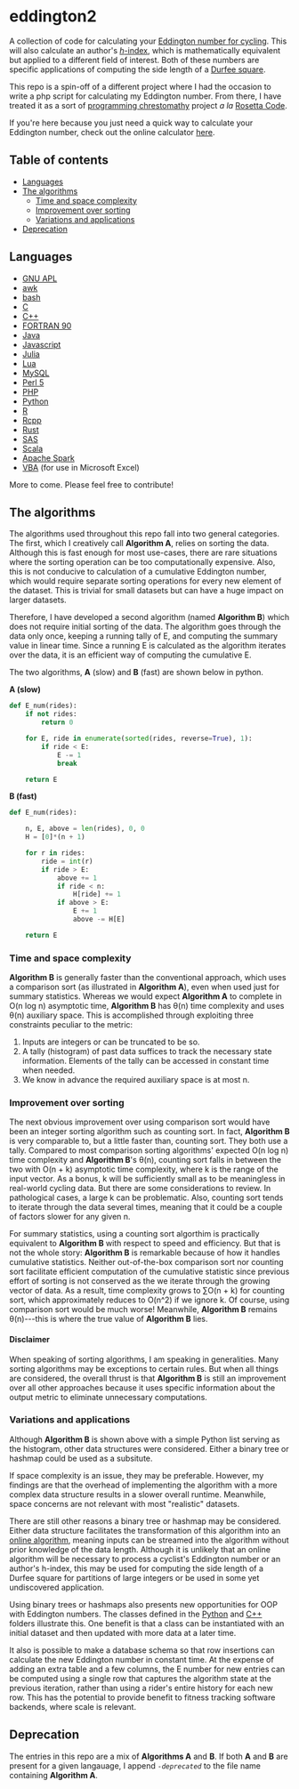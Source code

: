 # eddington2

A collection of code for calculating your
[Eddington number for cycling](https://en.wikipedia.org/wiki/Arthur_Eddington#Eddington_number_for_cycling).
This will also calculate an author's [_h_-index](https://en.wikipedia.org/wiki/H-index),
which is mathematically equivalent but applied to a different field of interest.
Both of these numbers are specific applications of computing the side length of a
[Durfee square](https://en.wikipedia.org/wiki/Durfee_square).

This repo is a spin-off of a different project where I had the occasion to
write a php script for calculating my Eddington number. From there, I have
treated it as a sort of 
[programming chrestomathy](http://en.wikipedia.org/wiki/Chrestomathy) project 
*a la* [Rosetta Code](https://rosettacode.org).

If you're here because you just need a quick way to calculate your Eddington
number, check out the online calculator
[here](https://pegeler.github.io/eddington2/).

## Table of contents

* [Languages](#languages)
* [The algorithms](#the-algorithms)
    * [Time and space complexity](#time-and-space-complexity)
    * [Improvement over sorting](#improvement-over-sorting)
    * [Variations and applications](#variations-and-applications)
* [Deprecation](#deprecation)

## Languages

* [GNU APL](apl/)
* [awk](awk/)
* [bash](bash/)
* [C](c/)
* [C++](cpp/)
* [FORTRAN 90](fortran/)
* [Java](java/)
* [Javascript](docs/)
* [Julia](julia/)
* [Lua](lua/)
* [MySQL](mysql/)
* [Perl 5](perl/)
* [PHP](php/)
* [Python](python/)
* [R](R/)
* [Rcpp](R/)
* [Rust](rust/)
* [SAS](sas/)
* [Scala](scala/)
* [Apache Spark](spark/)
* [VBA](vba/) (for use in Microsoft Excel)

More to come. Please feel free to contribute!

## The algorithms

The algorithms used throughout this repo fall into two general categories. The
first, which I creatively call **Algorithm A**, relies on sorting the data.
Although this is fast enough for most use-cases, there are rare situations where
the sorting operation can be too computationally expensive. Also, this is not
conducive to calculation of a cumulative Eddington number, which would require
separate sorting operations for every new element of the dataset. This is
trivial for small datasets but can have a huge impact on larger datasets.

Therefore, I have developed a second algorithm (named **Algorithm B**) which
does not require initial sorting of the data. The algorithm goes through the
data only once, keeping a running tally of E, and computing the summary value in
linear time. Since a running E is calculated as the algorithm iterates over the
data, it is an efficient way of computing the cumulative E.

The two algorithms, **A** (slow) and **B** (fast) are shown below in python.

**A (slow)**

```python
def E_num(rides):
    if not rides:
        return 0

    for E, ride in enumerate(sorted(rides, reverse=True), 1):
        if ride < E:
            E -= 1
            break

    return E
```

**B (fast)**

```python
def E_num(rides):

    n, E, above = len(rides), 0, 0
    H = [0]*(n + 1)

    for r in rides:
        ride = int(r)
        if ride > E:
            above += 1
            if ride < n:
                H[ride] += 1
            if above > E:
                E += 1
                above -= H[E]

    return E
```

### Time and space complexity

**Algorithm B** is generally faster than the conventional approach, which uses a
comparison sort (as illustrated in **Algorithm A**), even when used just for
summary statistics. Whereas we would expect **Algorithm A** to complete in 
O(n&nbsp;log&nbsp;n) asymptotic time, **Algorithm B** has &theta;(n) time
complexity and uses &theta;(n) auxiliary space. This is accomplished through
exploiting three constraints peculiar to the metric:

1. Inputs are integers or can be truncated to be so.
1. A tally (histogram) of past data suffices to track the necessary state
information. Elements of the tally can be accessed in constant time when needed.
1. We know in advance the required auxiliary space is at most n.

### Improvement over sorting

The next obvious improvement over using comparison sort would have been an
integer sorting algorithm such as counting sort. In fact, **Algorithm B** is
very comparable to, but a little faster than, counting sort. They both use a
tally. Compared to most comparison sorting algorithms' expected
O(n&nbsp;log&nbsp;n) time complexity and **Algorithm B**'s &theta;(n), counting
sort falls in between the two with O(n&nbsp;+&nbsp;k) asymptotic time
complexity, where k is the range of the input vector. As a bonus, k will be
sufficiently small as to be meaningless in real-world cycling data. But there
are some considerations to review. In pathological cases, a large k can be
problematic. Also, counting sort tends to iterate through the data several
times, meaning that it could be a couple of factors slower for any given n.

For summary statistics, using a counting sort algorthim is practically
equivalent to **Algorithm B** with respect to speed and efficiency. But that is
not the whole story: **Algorithm B** is remarkable because of how it handles
cumulative statistics. Neither out-of-the-box comparison sort nor counting sort
facilitate efficient computation of the cumulative statistic since previous
effort of sorting is not conserved as the we iterate through the growing vector
of data. As a result, time complexity grows to &#8721;O(n&nbsp;+&nbsp;k) for
counting sort, which approximately reduces to O(n^2) if we ignore k. Of course,
using comparison sort would be much worse! Meanwhile, **Algorithm B** remains
&theta;(n)---this is where the true value of **Algorithm B** lies.

#### Disclaimer

When speaking of sorting algorithms, I am speaking in generalities. Many
sorting algorithms may be exceptions to certain rules. But when all things are
considered, the overall thrust is that **Algorithm B** is still an improvement
over all other approaches because it uses specific information about the output
metric to eliminate unnecessary computations.

### Variations and applications

Although **Algorithm B** is shown above with a simple Python list serving as the
histogram, other data structures were considered. Either a binary tree or
hashmap could be used as a subsitute.

If space complexity is an issue, they may be preferable. However, my findings
are that the overhead of implementing the algorithm with a more complex data
structure results in a slower overall runtime. Meanwhile, space concerns are
not relevant with most "realistic" datasets.

There are still other reasons a binary tree or hashmap may be considered. Either
data structure facilitates the transformation of this algorithm into an
[online algorithm](https://en.wikipedia.org/wiki/Online_algorithm), meaning
inputs can be streamed into the algorithm without prior knowledge of the data
length. Although it is unlikely that an online algorithm will be necessary to
process a cyclist's Eddington number or an author's h-index, this may be used
for computing the side length of a Durfee square for partitions of large
integers or be used in some yet undiscovered application.

Using binary trees or hashmaps also presents new opportunities for OOP with
Eddington numbers. The classes defined in the [Python](python/) and [C++](cpp/)
folders illustrate this. One benefit is that a class can be instantiated with
an initial dataset and then updated with more data at a later time.

It also is possible to make a database schema so that row insertions can
calculate the new Eddington number in constant time. At the expense of adding an
extra table and a few columns, the E number for new entries can be computed
using a single row that captures the algorithm state at the previous iteration,
rather than using a rider's entire history for each new row. This has the
potential to provide benefit to fitness tracking software backends, where scale
is relevant.

## Deprecation

The entries in this repo are a mix of **Algorithms A** and **B**. If both **A**
and **B** are present for a given langauage, I append _`-deprecated`_ to the
file name containing **Algorithm A**.

